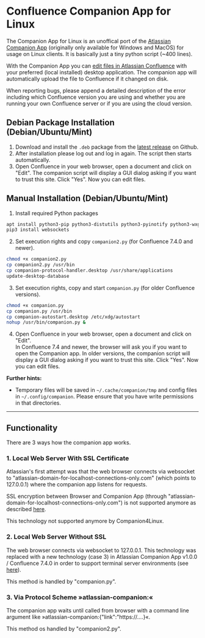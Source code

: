 # Confluence Companion App for Linux

The Companion App for Linux is an unoffical port of the [Atlassian Companion App](https://confluence.atlassian.com/conf612/administering-the-atlassian-companion-app-958778510.html) (originally only available for Windows and MacOS) for usage on Linux clients. It is basically just a tiny python script (~400 lines).  

With the Companion App you can [edit files in Atlassian Confluence](https://confluence.atlassian.com/conf612/edit-files-958777653.html) with your preferred (local installed) desktop application. The companion app will automatically upload the file to Confluence if it changed on disk.  

When reporting bugs, please append a detailed description of the error including which Confluence version you are using and whether you are running your own Confluence server or if you are using the cloud version.

## Debian Package Installation (Debian/Ubuntu/Mint)
1. Download and install the `.deb` package from the [latest release](https://github.com/schorschii/companion-linux/releases) on Github.
2. After installation please log out and log in again. The script then starts automatically.
3. Open Confluence in your web browser, open a document and click on "Edit". The companion script will display a GUI dialog asking if you want to trust this site. Click "Yes". Now you can edit files.

## Manual Installation (Debian/Ubuntu/Mint)
1. Install required Python packages
```bash
apt install python3-pip python3-distutils python3-pyinotify python3-wxgtk4.0
pip3 install websockets
```

2. Set execution rights and copy `companion2.py` (for Confluence 7.4.0 and newer).
```bash
chmod +x companion2.py
cp companion2.py /usr/bin
cp companion-protocol-handler.desktop /usr/share/applications
update-desktop-database
```

3. Set execution rights, copy and start `companion.py` (for older Confluence versions).
```bash
chmod +x companion.py
cp companion.py /usr/bin
cp companion-autostart.desktop /etc/xdg/autostart
nohup /usr/bin/companion.py &
```

4. Open Confluence in your web browser, open a document and click on "Edit".  
In Confluence 7.4 and newer, the browser will ask you if you want to open the Companion app. In older versions, the companion script will display a GUI dialog asking if you want to trust this site. Click "Yes". Now you can edit files.

**Further hints:**
- Temporary files will be saved in `~/.cache/companion/tmp` and config files in `~/.config/companion`. Please ensure that you have write permissions in that directories.

---

## Functionality
There are 3 ways how the companion app works.

### 1. Local Web Server With SSL Certificate
Atlassian's first attempt was that the web browser connects via websocket to "atlassian-domain-for-localhost-connections-only.com" (which points to 127.0.0.1) where the companion app listens for requests.

SSL encryption between Browser and Companion App (through "atlassian-domain-for-localhost-connections-only.com") is not supported anymore as described [here](https://jira.atlassian.com/browse/CONFSERVER-59244?src=confmacro&_ga=2.138774577.300479270.1578747514-1264684236.1567087366).

This technology not supported anymore by Companion4Linux.

### 2. Local Web Server Without SSL
The web browser connects via websocket to 127.0.0.1. This technology was replaced with a new technology (case 3) in Atlassian Companion App v1.0.0 / Confluence 7.4.0 in order to support terminal server environments (see [here](https://confluence.atlassian.com/doc/atlassian-companion-app-release-notes-958455712.html)).

This method is handled by "companion.py".

### 3. Via Protocol Scheme »atlassian-companion:«
The companion app waits until called from browser with a command line argument like »atlassian-companion:{"link":"https://....}«.

This method os handled by "companion2.py".
